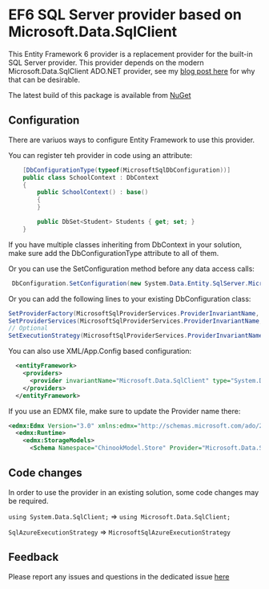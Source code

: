 # EF6 SQL Server provider based on Microsoft.Data.SqlClient

This Entity Framework 6 provider is a replacement provider for the built-in SQL Server provider. This provider depends on the modern Microsoft.Data.SqlClient ADO.NET provider, see my [blog post here](https://erikej.github.io/ef6/sqlserver/2021/08/08/ef6-microsoft-data-sqlclient.html) for why that can be desirable.

The latest build of this package is available from [NuGet](https://www.nuget.org/packages/ErikEJ.EntityFramework.SqlServer/)

## Configuration

There are variuos ways to configure Entity Framework to use this provider.

You can register teh provider in code using an attribute:

````csharp
    [DbConfigurationType(typeof(MicrosoftSqlDbConfiguration))]
    public class SchoolContext : DbContext
    {
        public SchoolContext() : base()
        {
        }

        public DbSet<Student> Students { get; set; }
    }
````
If you have multiple classes inheriting from DbContext in your solution, make sure add the DbConfigurationType attribute to all of them.

Or you can use the SetConfiguration method before any data access calls:
````csharp
 DbConfiguration.SetConfiguration(new System.Data.Entity.SqlServer.MicrosoftSqlDbConfiguration());
````
Or you can add the following lines to your existing DbConfiguration class:
````csharp
SetProviderFactory(MicrosoftSqlProviderServices.ProviderInvariantName, Microsoft.Data.SqlClient.SqlClientFactory.Instance);
SetProviderServices(MicrosoftSqlProviderServices.ProviderInvariantName, MicrosoftSqlProviderServices.Instance);
// Optional
SetExecutionStrategy(MicrosoftSqlProviderServices.ProviderInvariantName, () => new MicrosoftSqlAzureExecutionStrategy());
````
You can also use XML/App.Config based configuration:

````xml
  <entityFramework>
    <providers>
      <provider invariantName="Microsoft.Data.SqlClient" type="System.Data.Entity.SqlServer.MicrosoftSqlProviderServices, ErikEJ.EntityFramework.SqlServer" />
    </providers>
  </entityFramework>
````

If you use an EDMX file, make sure to update the Provider name there:

````xml
<edmx:Edmx Version="3.0" xmlns:edmx="http://schemas.microsoft.com/ado/2009/11/edmx">
  <edmx:Runtime>
    <edmx:StorageModels>
      <Schema Namespace="ChinookModel.Store" Provider="Microsoft.Data.SqlClient" >
````

## Code changes

In order to use the provider in an existing solution, some code changes may be required.

`using System.Data.SqlClient;` => `using Microsoft.Data.SqlClient;`

`SqlAzureExecutionStrategy` => `MicrosoftSqlAzureExecutionStrategy`

## Feedback

Please report any issues and questions in the dedicated issue [here](https://github.com/ErikEJ/EntityFramework6PowerTools/issues/82)
